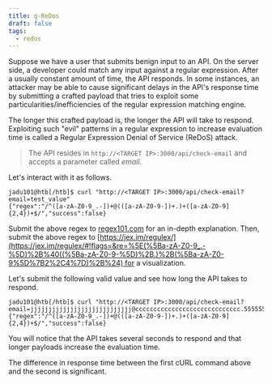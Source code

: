 ```yaml
---
title: g-ReDos
draft: false
tags:
  - redos
---
```



Suppose we have a user that submits benign input to an API. On the server side, a developer could match any input against a regular expression. After a usually constant amount of time, the API responds. In some instances, an attacker may be able to cause significant delays in the API's response time by submitting a crafted payload that tries to exploit some particularities/inefficiencies of the regular expression matching engine.

The longer this crafted payload is, the longer the API will take to respond. Exploiting such "evil" patterns in a regular expression to increase evaluation time is called a Regular Expression Denial of Service (ReDoS) attack.

> The API resides in `http://<TARGET IP>:3000/api/check-email` and accepts a parameter called _email_.

Let's interact with it as follows.

```shell-session
jadu101@htb[/htb]$ curl "http://<TARGET IP>:3000/api/check-email?email=test_value"
{"regex":"/^([a-zA-Z0-9_.-])+@(([a-zA-Z0-9-])+.)+([a-zA-Z0-9]{2,4})+$/","success":false}
```

Submit the above regex to [regex101.com](https://regex101.com/) for an in-depth explanation. Then, submit the above regex to [https://jex.im/regulex/](https://jex.im/regulex/#!flags=&re=%5E(%5Ba-zA-Z0-9_.-%5D)%2B%40((%5Ba-zA-Z0-9-%5D)%2B.)%2B(%5Ba-zA-Z0-9%5D%7B2%2C4%7D)%2B%24) for a visualization.

Let's submit the following valid value and see how long the API takes to respond.

```shell-session
jadu101@htb[/htb]$ curl "http://<TARGET IP>:3000/api/check-email?email=jjjjjjjjjjjjjjjjjjjjjjjjjjjj@ccccccccccccccccccccccccccccc.55555555555555555555555555555555555555555555555555555555."
{"regex":"/^([a-zA-Z0-9_.-])+@(([a-zA-Z0-9-])+.)+([a-zA-Z0-9]{2,4})+$/","success":false}
```

You will notice that the API takes several seconds to respond and that longer payloads increase the evaluation time.

The difference in response time between the first cURL command above and the second is significant.

